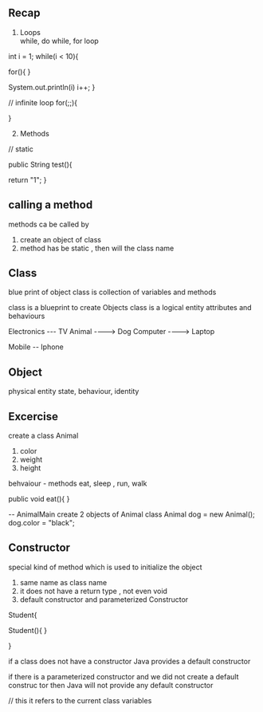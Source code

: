 ## Recap 

1. Loops  
while, do while, for loop 



int i = 1;
while(i < 10){

for(){
}

System.out.println(i)
i++;
}

// infinite loop 
for(;;){


}




2. Methods

// static 

public String test(){


return "1";
}


## calling a method
methods ca be called by 
1. create an object of  class 
2. method has be static , then will the class name 



## Class 
blue print of object 
class is collection of variables and methods 


class is a blueprint to create Objects
class is a logical entity
attributes and behaviours


Electronics --- TV
Animal ----> Dog
Computer ----> Laptop


Mobile -- Iphone 


## Object 
physical entity 
state, behaviour, identity



## Excercise 

create a class Animal
1. color
2. weight
3. height

behvaiour - methods
eat, sleep , run, walk

public void eat(){
}

-- AnimalMain 
create 2 objects of Animal class 
Animal dog = new Animal();
dog.color = "black";


## Constructor 

special kind of method 
which is used to initialize the object 

1. same name as class name 
2. it does not have a return type , not even void 
3. default constructor and parameterized Constructor 

Student{

  Student(){
}

}



if a class does not have a constructor 
Java provides a default constructor 

if there is a parameterized constructor and we did not create a default construc tor 
then Java will not provide any default constructor 

// this 
it refers to the current class variables

